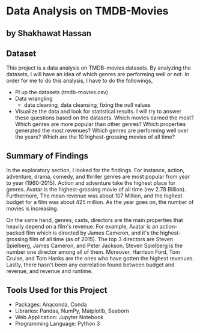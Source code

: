 # Data Analysis on TMDB-Movies
## by Shakhawat Hassan

## Dataset
 This project is a data analysis on TMDB-movies datasets. By analyzing the datasets, I will have an idea of which genres are performing well or not. In order for me to do this analysis, I have to do the followings,
- Pl up the datasets (tmdb-movies.csv)
- Data wrangling
  - data cleaning, data cleansing, fixing the null values
- Visualize the data and look for statistical results.
I will try to answer these questions based on the datasets. 
Which movies earned the most? Which genres are more popular than other genres? Which properties generated the most revenues? Which genres are performing well over the years? Which are the 10 highest-grossing movies of all time?

## Summary of Findings
In the exploratory section, I looked for the findings. For instance, action, adventure, drama, comedy, and thriller genres are most popular from year to year (1960-2015). Action and adventure take the highest place for genres. Avatar is the highest-grossing movie of all time (rev 2.78 Billion). Furthermore, The mean revenue was about 107 Million, and the highest budget for a film was about 425 million. As the year goes on, the number of movies is increasing.

On the same hand, genres, casts, directors are the main properties that heavily depend on a film's revenue. For example, Avatar is an action-packed film which is directed by James Cameron, and it's the highest-grossing film of all time (as of 2015). The top 3 directors are Steven Spielberg, James Cameron, and Peter Jackson. Steven Spielberg is the number one director among all of them. Moreover, Harrison Ford, Tom Cruise, and Tom Hanks are the ones who have gotten the highest revenues. Lastly, there hasn't been any correlation found between budget and revenue, and revenue and runtime.

## Tools Used for this Project
  - Packages: Anaconda, Conda
  - Libraries: Pandas, NumPy, Matplotlb, Seaborn
  - Web Application: Jupyter Notebook
  - Programming Language: Python 3


